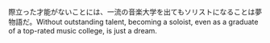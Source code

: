 <tr><td>際立った才能がないことには、一流の音楽大学を出てもソリストになることは夢物語だ。<td><tr><tr><td>Without outstanding talent, becoming a soloist, even as a graduate of a top-rated music college, is just a dream.<td><tr></table>

